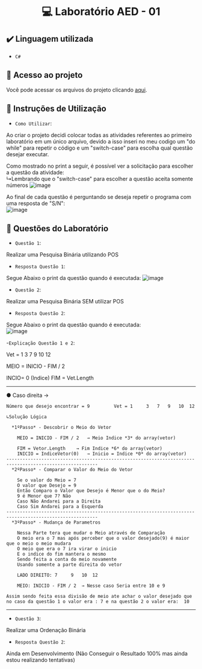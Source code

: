 <h1 align="center"> 💻 Laboratório AED - 01 </h1>

## ✔️ Linguagem utilizada
- ``C#``

## 📁 Acesso ao projeto
Você pode acessar os arquivos do projeto clicando [aqui](https://github.com/AED-PCO/lab-aed-pco-2022-2-PedroHCunhaV).

## 📝 Instruções de Utilização

- `Como Utilizar`:

Ao criar o projeto decidi colocar todas as atividades referentes ao primeiro laboratório em um único arquivo, devido a isso inseri no meu codigo um "do while" para repetir o código e um "switch-case" para escolha qual questão desejar executar.

Como mostrado no print a seguir, é possível ver a solicitação para escolher a questão da atividade: <br>
  ↳Lembrando que o "switch-case" para escolher a questão aceita somente números
![image](https://user-images.githubusercontent.com/101759330/195963146-f8ef0c1d-7cd9-4c5e-b74b-b61af413d00a.png)

Ao final de cada questão é perguntando se deseja repetir o programa com uma resposta de "S/N":<br>
![image](https://user-images.githubusercontent.com/101759330/187083140-d5ada98b-869f-48fd-b3b2-87fa281aaa90.png)

## 🔨 Questões do Laboratório
- `Questão 1`:

Realizar uma Pesquisa Binária utilizando POS

- `Resposta Questão 1`:

Segue Abaixo o print da questão quando é executada:
![image](https://user-images.githubusercontent.com/101759330/195963040-c4016fcf-76ed-4c9d-b612-c441149a23ae.png)

- `Questão 2`:

Realizar uma Pesquisa Binária SEM utilizar POS

- `Resposta Questão 2`:

Segue Abaixo o print da questão quando é executada:<br>
![image](https://user-images.githubusercontent.com/101759330/195963104-e94ff868-cdc6-4584-8f2d-6e3ed97063b6.png)


-`Explicação Questão 1 e 2`:

Vet = 1		3	7	9	10	12

MEIO = INICIO - FIM / 2

INCIO= 0 (Indice)
FIM = Vet.Length

---------------------------------------------------------------------------------

● Caso direita →

	Número que desejo encontrar = 9			Vet = 1		3	7	9	10	12

	↳Solução Lógica

	  *1ºPasso* - Descobrir o Meio do Vetor
	   
		MEIO = INICIO - FIM / 2   → Meio Indice *3* do array(vetor)
		
		FIM = Vetor.Length 	  → Fim Indice *6* do array(vetor)
		INICIO = IndiceVetor(0)   → Inicio = Indice *0* do array(vetor)
	--------------------------------------------------------------------------------------------------------
	  *2ºPasso* - Comparar o Valor do Meio do Vetor

		Se o valor do Meio = 7
		O valor que Desejo = 9
		Então Comparo o Valor que Desejo é Menor que o do Meio?
		9 é Menor que 7? Não
		Caso Não Andarei para a Direita
		Caso Sim Andarei para a Esquerda
	--------------------------------------------------------------------------------------------------------
	  *3ºPasso* - Mudança de Parametros

		Nessa Parte tera que mudar o Meio através de Comparação
		O meio era o 7 mas após perceber que o valor desejado(9) é maior que o meio o meio mudara
		O meio que era o 7 ira virar o inicio
		E o indice do fim mantera o mesmo 
		Sendo feita a conta do meio novamente
		Usando somente a parte direita do vetor

		LADO DIREITO: 7		9	10	12
		
		MEIO: INICIO - FIM / 2  → Nesse caso Seria entre 10 e 9
													
    Assim sendo feita essa divisão de meio ate achar o valor desejado que no caso da questão 1 o valor era : 7 e na questão 2 o valor era:  10

----------------------------------------------------------------------------------------------------------------------------------------------------------------------

- `Questão 3`:

Realizar uma Ordenação Binária

- `Resposta Questão 2`:

Ainda em Desenvolvimento (Não Conseguir o Resultado 100% mas ainda estou realizando tentativas)
